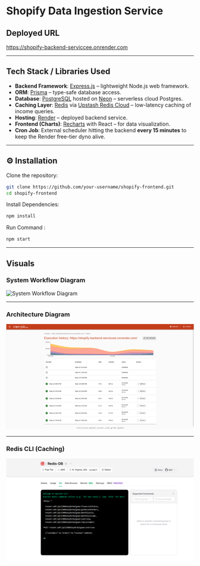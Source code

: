 # Shopify Data Ingestion Service

## Deployed URL
https://shopify-backend-serviccee.onrender.com

---

## Tech Stack / Libraries Used

- **Backend Framework**: [Express.js](https://expressjs.com/) – lightweight Node.js web framework.  
- **ORM**: [Prisma](https://www.prisma.io/) – type-safe database access.  
- **Database**: [PostgreSQL](https://www.postgresql.org/) hosted on [Neon](https://neon.tech/) – serverless cloud Postgres.  
- **Caching Layer**: [Redis](https://redis.io/) via [Upstash Redis Cloud](https://upstash.com/) – low-latency caching of income queries.  
- **Hosting**: [Render](https://render.com/) – deployed backend service.  
- **Frontend (Charts)**: [Recharts](https://recharts.org/en-US/) with React – for data visualization.  
- **Cron Job**: External scheduler hitting the backend **every 15 minutes** to keep the Render free-tier dyno alive.  

---

## ⚙️ Installation

Clone the repository:
```bash
git clone https://github.com/your-username/shopify-frontend.git
cd shopify-frontend
```

Install Dependencies:
```bash
npm install
```

Run Command :
```bash
npm start
```

---

## Visuals
### System Workflow Diagram
<img src="./assets/workflow.jpg" alt="System Workflow Diagram" width="600"/>

---
### Architecture Diagram
<img src="./assests/cronjob.png" alt="Cron Job" width="600"/>

---
### Redis CLI (Caching)
<img src="./assests/redis_cli.png" alt="caching" width="600"/>



